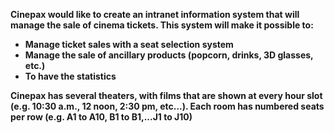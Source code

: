   <strong>Cinepax<strong> would like to create an intranet information system that will manage the sale of cinema tickets.
This system will make it possible to:
<ul>
  <li>Manage ticket sales with a seat selection system</li>
  <li>Manage the sale of ancillary products (popcorn, drinks, 3D glasses, etc.)</li>
  <li> To have the statistics</li>
</ul>
    Cinepax has several theaters, with films that are shown at every hour slot (e.g. 10:30 a.m.,
12 noon, 2:30 pm, etc...). Each room has numbered seats per row (e.g. A1 to A10, B1 to B1,...J1 to J10)
